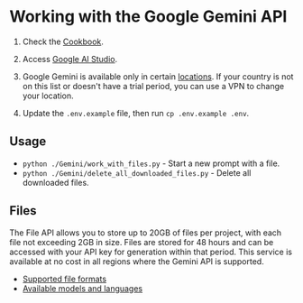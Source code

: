 # Working with the Google Gemini API

1. Check the [Cookbook](https://github.com/google-gemini/cookbook/tree/main?tab=readme-ov-file).

2. Access [Google AI Studio](https://aistudio.google.com/app/apikey).

3. Google Gemini is available only in certain [locations](https://ai.google.dev/gemini-api/docs/available-regions). If your country is not on this list or doesn't have a trial period, you can use a VPN to change your location.

4. Update the `.env.example` file, then run `cp .env.example .env`.

## Usage

- `python ./Gemini/work_with_files.py` - Start a new prompt with a file.
- `python ./Gemini/delete_all_downloaded_files.py` - Delete all downloaded files.

## Files

The File API allows you to store up to 20GB of files per project, with each file not exceeding 2GB in size. Files are stored for 48 hours and can be accessed with your API key for generation within that period. This service is available at no cost in all regions where the Gemini API is supported.

- [Supported file formats](https://ai.google.dev/gemini-api/docs/prompting_with_media?lang=python#supported_file_formats)
- [Available models and languages](https://ai.google.dev/gemini-api/docs/models/gemini#gemini-1.5-pro)